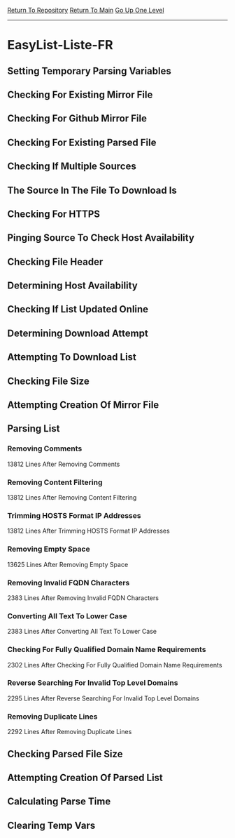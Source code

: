 [Return To Repository](https://github.com/deathbybandaid/piholeparser/)
[Return To Main](https://github.com/deathbybandaid/piholeparser/blob/master/RecentRunLogs/Mainlog.md)
[Go Up One Level](https://github.com/deathbybandaid/piholeparser/blob/master/RecentRunLogs/TopLevelScripts/30-Processing-External-Blacklists.md)
____________________________________
# EasyList-Liste-FR
## Setting Temporary Parsing Variables
## Checking For Existing Mirror File
## Checking For Github Mirror File
## Checking For Existing Parsed File
## Checking If Multiple Sources
## The Source In The File To Download Is
## Checking For HTTPS
## Pinging Source To Check Host Availability
## Checking File Header
## Determining Host Availability
## Checking If List Updated Online
## Determining Download Attempt
## Attempting To Download List
## Checking File Size
## Attempting Creation Of Mirror File
## Parsing List
### Removing Comments
13812 Lines After Removing Comments
### Removing Content Filtering
13812 Lines After Removing Content Filtering
### Trimming HOSTS Format IP Addresses
13812 Lines After Trimming HOSTS Format IP Addresses
### Removing Empty Space
13625 Lines After Removing Empty Space
### Removing Invalid FQDN Characters
2383 Lines After Removing Invalid FQDN Characters
### Converting All Text To Lower Case
2383 Lines After Converting All Text To Lower Case
### Checking For Fully Qualified Domain Name Requirements
2302 Lines After Checking For Fully Qualified Domain Name Requirements
### Reverse Searching For Invalid Top Level Domains
2295 Lines After Reverse Searching For Invalid Top Level Domains
### Removing Duplicate Lines
2292 Lines After Removing Duplicate Lines
## Checking Parsed File Size
## Attempting Creation Of Parsed List
## Calculating Parse Time
## Clearing Temp Vars
